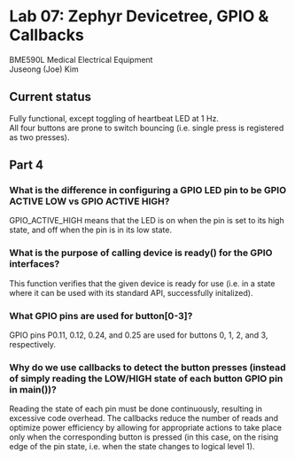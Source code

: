 # Lab 07: Zephyr Devicetree, GPIO & Callbacks
BME590L Medical Electrical Equipment  
Juseong (Joe) Kim

## Current status
Fully functional, except toggling of heartbeat LED at 1 Hz.  
All four buttons are prone to switch bouncing (i.e. single press is registered as two presses).

## Part 4
### What is the difference in configuring a GPIO LED pin to be GPIO ACTIVE LOW vs GPIO ACTIVE HIGH?
GPIO_ACTIVE_HIGH means that the LED is on when the pin is set to its high state, and off when the pin is in its low state.
### What is the purpose of calling device is ready() for the GPIO interfaces?
This function verifies that the given device is ready for use (i.e. in a state where it can be used with its standard API, successfully initalized). 
### What GPIO pins are used for button[0-3]?
GPIO pins P0.11, 0.12, 0.24, and 0.25 are used for buttons 0, 1, 2, and 3, respectively.
### Why do we use callbacks to detect the button presses (instead of simply reading the LOW/HIGH state of each button GPIO pin in main())?
Reading the state of each pin must be done continuously, resulting in excessive code overhead. The callbacks reduce the number of reads and optimize power efficiency by allowing for appropriate actions to take place only when the corresponding button is pressed (in this case, on the rising edge of the pin state, i.e. when the state changes to logical level 1).